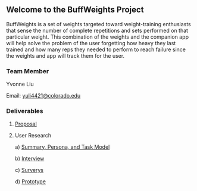 ## Welcome to the BuffWeights Project

  BuffWeights is a set of weights targeted toward weight-training enthusiasts that sense the number of complete repetitions and sets performed on that particular weight. This combination of the weights and the companion app will help solve the problem of the user forgetting how heavy they last trained and how many reps they needed to perform to reach failure since the weights and app will track them for the user. 

### Team Member
Yvonne Liu

Email: yuli4421@colorado.edu

### Deliverables

1. [Proposal](https://vonvonliu.github.io/BuffWeights/ProjectProposal.pdf)
2. User Research

    a) [Summary, Persona, and Task Model](https://vonvonliu.github.io/BuffWeights/User%20Research/SummaryPersonaTaskModel.pdf)
    
    b) [Interview](https://vonvonliu.github.io/BuffWeights/User%20Research/UserResearchInterview.pdf)
    
    c) [Surverys](https://vonvonliu.github.io/BuffWeights/User%20Research/UserResearchSurveys.csv)
    
    d) [Prototype](https://www.figma.com/file/3Iy0L3ZBYKaECQEox9VFDC/BuffWeightsPrototype?node-id=0%3A1)


<!---
## Welcome to GitHub Pages

You can use the [editor on GitHub](https://github.com/vonvonliu/BuffWeights/edit/gh-pages/index.md) to maintain and preview the content for your website in Markdown files.

Whenever you commit to this repository, GitHub Pages will run [Jekyll](https://jekyllrb.com/) to rebuild the pages in your site, from the content in your Markdown files.

### Markdown

Markdown is a lightweight and easy-to-use syntax for styling your writing. It includes conventions for

```markdown
Syntax highlighted code block

# Header 1
## Header 2
### Header 3

- Bulleted
- List

1. Numbered
2. List

**Bold** and _Italic_ and `Code` text

[Link](url) and ![Image](src)
```

For more details see [GitHub Flavored Markdown](https://guides.github.com/features/mastering-markdown/).

### Jekyll Themes

Your Pages site will use the layout and styles from the Jekyll theme you have selected in your [repository settings](https://github.com/vonvonliu/BuffWeights/settings/pages). The name of this theme is saved in the Jekyll `_config.yml` configuration file.

### Support or Contact

Having trouble with Pages? Check out our [documentation](https://docs.github.com/categories/github-pages-basics/) or [contact support](https://support.github.com/contact) and we’ll help you sort it out.
-->
